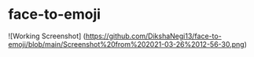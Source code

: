# face-to-emoji
![Working Screenshot]
(https://github.com/DikshaNegi13/face-to-emoji/blob/main/Screenshot%20from%202021-03-26%2012-56-30.png)
